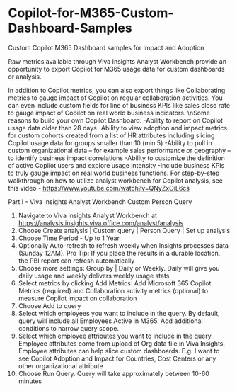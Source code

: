 # Copilot-for-M365-Custom-Dashboard-Samples
Custom Copilot M365 Dashboard samples for Impact and Adoption

Raw metrics available through Viva Insights Analyst Workbench provide an opportunity to export Copilot for M365 usage data for custom dashboards or analysis.  

In addition to Copilot metrics, you can also export things like Collaborating metrics to gauge impact of Copilot on regular collaboration activities.  You can even include custom fields for line of business KPIs like sales close rate to gauge impact of Copilot on real world business indicators.
\nSome reasons to build your own Copilot Dashboard:
-Ability to report on Copilot usage data older than 28 days
-Ability to view adoption and impact metrics for custom cohorts created from a list of HR attributes including slicing Copilot usage data for groups smaller than 10 (min 5)
-Ability to pull in custom organizational data – for example sales performance or geography – to identify business impact correlations
-Ability to customize the definition of active Copilot users and explore usage intensity
-Include business KPIs to truly gauge impact on real world business functions.
For step-by-step walkthrough on how to utilize analyst workbench for Copilot analysis, see this video - https://www.youtube.com/watch?v=QNyZxOiL6cs

Part I - Viva Insights Analyst Workbench Custom Person Query​

1. Navigate to Viva Insights Analyst Workbench at https://analysis.insights.viva.office.com/analyst/analysis​
2. Choose Create analysis | Custom query | Person Query | Set up analysis
3. Choose Time Period - Up to 1 Year.  ​
4. Optionally Auto-refresh to refresh weekly when Insights processes data (Sunday 12AM).  ​Pro Tip: If you place the results in a durable location, the PBI report can refresh automatically​
5. Choose more settings:  Group by | Daily or Weekly.  Daily will give you daily usage and weekly delivers weekly usage stats​
6. Select metrics by clicking Add Metrics:  Add Microsoft 365 Copilot Metrics (required) and Collaboration activity metrics (optional) to measure Copilot impact on collaboration
7. Choose Add to query 
8. Select which employees you want to include in the query.  By default, query will include all Employees Active in M365.  Add additional conditions to narrow query scope.
9. Select which employee attributes you want to include in the query.  Employee attributes come from upload of Org data file in Viva Insights.  Employee attributes can help slice custom dashboards.  E.g. I want to see Copilot Adoption and Impact for Countries, Cost Centers or any other organizational attribute
10. Choose Run Query.  Query will take approximately between 10-60 minutes









​
